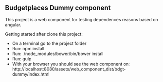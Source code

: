 ## Budgetplaces Dummy component

<p> This project is a web component for testing dependences reasons based on angular. </p>

<p> Getting started after clone this project: </p>
<ul>
	<li>On a terminal go to the project folder</li>
	<li>Run: npm install</li>
	<li>Run: ./node_modules/bower/bin/bower install</li>
	<li>Run: gulp </li>
	<li>With your browser you should see the web component on: http://localhost:8080/assets/web_component_dist/bdgt-dummy/index.html</li>
</ul>



    
